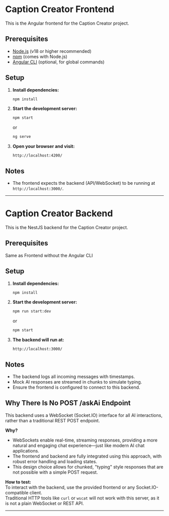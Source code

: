 # Caption Creator Frontend

This is the Angular frontend for the Caption Creator project.

## Prerequisites

- [Node.js](https://nodejs.org/) (v18 or higher recommended)
- [npm](https://www.npmjs.com/) (comes with Node.js)
- [Angular CLI](https://angular.io/cli) (optional, for global commands)

## Setup

1. **Install dependencies:**
   ```sh
   npm install
   ```

2. **Start the development server:**
   ```sh
   npm start
   ```
   or
   ```sh
   ng serve
   ```

3. **Open your browser and visit:**
   ```
   http://localhost:4200/
   ```

## Notes

- The frontend expects the backend (API/WebSocket) to be running at `http://localhost:3000/`.

---

# Caption Creator Backend

This is the NestJS backend for the Caption Creator project.

## Prerequisites

Same as Frontend without the Angular CLI

## Setup

1. **Install dependencies:**
   ```sh
   npm install
   ```

2. **Start the development server:**
   ```sh
   npm run start:dev
   ```
   or
   ```sh
   npm start
   ```

3. **The backend will run at:**
   ```
   http://localhost:3000/
   ```

## Notes

- The backend logs all incoming messages with timestamps.
- Mock AI responses are streamed in chunks to simulate typing.
- Ensure the frontend is configured to connect to this backend.

## Why There Is No POST /askAi Endpoint

This backend uses a WebSocket (Socket.IO) interface for all AI interactions, rather than a traditional REST POST endpoint.

**Why?**
- WebSockets enable real-time, streaming responses, providing a more natural and engaging chat experience—just like modern AI chat applications.
- The frontend and backend are fully integrated using this approach, with robust error handling and loading states.
- This design choice allows for chunked, "typing" style responses that are not possible with a simple POST request.

**How to test:**  
To interact with the backend, use the provided frontend or any Socket.IO-compatible client.  
Traditional HTTP tools like `curl` or `wscat` will not work with this server, as it is not a plain WebSocket or REST API.

---
